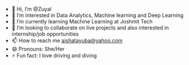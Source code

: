 - 👋 Hi, I’m @Zuyal
- 👀 I’m interested in Data Analytics, Machine learning and Deep Learning
- 🌱 I’m currently learning Machine Learning at Joshmit Tech
- 💞️ I’m looking to collaborate on live projects and also interested in internship/job opportunities
- 📫 How to reach me aishatayuba@yahoo.com
- 😄 Pronouns: She/Her
- ⚡ Fun fact: I love driving and diving

<!---
Zuyal/Zuyal is a ✨ special ✨ repository because its `README.md` (this file) appears on your GitHub profile.
You can click the Preview link to take a look at your changes.
--->
